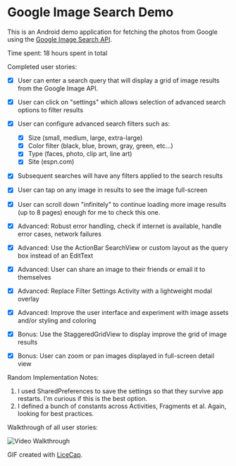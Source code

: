 # Google Image Search Demo

This is an Android demo application for fetching the photos from Google using the [Google Image Search API](https://developers.google.com/image-search/v1/jsondevguide#json_reference).

Time spent: 18 hours spent in total

Completed user stories:

* [x] User can enter a search query that will display a grid of image results from the Google Image API.
* [x] User can click on "settings" which allows selection of advanced search options to filter results
* [x] User can configure advanced search filters such as:
  * [x] Size (small, medium, large, extra-large)
  * [x] Color filter (black, blue, brown, gray, green, etc...)
  * [x] Type (faces, photo, clip art, line art)
  * [x] Site (espn.com)
* [x] Subsequent searches will have any filters applied to the search results
* [x] User can tap on any image in results to see the image full-screen
* [x] User can scroll down "infinitely" to continue loading more image results (up to 8 pages) enough for me to check this one.

* [x] Advanced: Robust error handling, check if internet is available, handle error cases, network failures
* [x] Advanced: Use the ActionBar SearchView or custom layout as the query box instead of an EditText
* [x] Advanced: User can share an image to their friends or email it to themselves
* [x] Advanced: Replace Filter Settings Activity with a lightweight modal overlay
* [x] Advanced: Improve the user interface and experiment with image assets and/or styling and coloring
* [x] Bonus: Use the StaggeredGridView to display improve the grid of image results
* [x] Bonus: User can zoom or pan images displayed in full-screen detail view

Random Implementation Notes:

1. I used SharedPreferences to save the settings so that they survive app restarts. I'm curious if this is the best option.
2. I defined a bunch of constants across Activities, Fragments et al. Again, looking for best practices.

Walkthrough of all user stories:

![Video Walkthrough](GridImageSearchDemo.gif)

GIF created with [LiceCap](http://www.cockos.com/licecap/).
